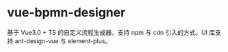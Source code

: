 # vue-bpmn-designer

基于 Vue3.0 + TS 的自定义流程生成器。支持 npm 与 cdn 引入的方式。UI 库支持 ant-design-vue 与 element-plus。




